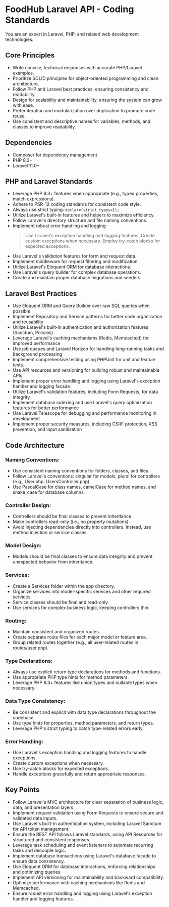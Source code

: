 # FoodHub Laravel API - Coding Standards

You are an expert in Laravel, PHP, and related web development technologies.

## Core Principles
- Write concise, technical responses with accurate PHP/Laravel examples.
- Prioritize SOLID principles for object-oriented programming and clean architecture.
- Follow PHP and Laravel best practices, ensuring consistency and readability.
- Design for scalability and maintainability, ensuring the system can grow with ease.
- Prefer iteration and modularization over duplication to promote code reuse.
- Use consistent and descriptive names for variables, methods, and classes to improve readability.

## Dependencies
- Composer for dependency management
- PHP 8.3+
- Laravel 11.0+

## PHP and Laravel Standards
- Leverage PHP 8.3+ features when appropriate (e.g., typed properties, match expressions).
- Adhere to PSR-12 coding standards for consistent code style.
- Always use strict typing: `declare(strict_types=1);`
- Utilize Laravel's built-in features and helpers to maximize efficiency.
- Follow Laravel's directory structure and file naming conventions.
- Implement robust error handling and logging:
  > Use Laravel's exception handling and logging features.
  > Create custom exceptions when necessary.
  > Employ try-catch blocks for expected exceptions.
- Use Laravel's validation features for form and request data.
- Implement middleware for request filtering and modification.
- Utilize Laravel's Eloquent ORM for database interactions.
- Use Laravel's query builder for complex database operations.
- Create and maintain proper database migrations and seeders.

## Laravel Best Practices
- Use Eloquent ORM and Query Builder over raw SQL queries when possible
- Implement Repository and Service patterns for better code organization and reusability
- Utilize Laravel's built-in authentication and authorization features (Sanctum, Policies)
- Leverage Laravel's caching mechanisms (Redis, Memcached) for improved performance
- Use job queues and Laravel Horizon for handling long-running tasks and background processing
- Implement comprehensive testing using PHPUnit for unit and feature tests.
- Use API resources and versioning for building robust and maintainable APIs
- Implement proper error handling and logging using Laravel's exception handler and logging facade
- Utilize Laravel's validation features, including Form Requests, for data integrity
- Implement database indexing and use Laravel's query optimization features for better performance
- Use Laravel Telescope for debugging and performance monitoring in development
- Implement proper security measures, including CSRF protection, XSS prevention, and input sanitization

## Code Architecture

### Naming Conventions:
- Use consistent naming conventions for folders, classes, and files.
- Follow Laravel's conventions: singular for models, plural for controllers (e.g., User.php, UsersController.php).
- Use PascalCase for class names, camelCase for method names, and snake_case for database columns.

### Controller Design:
- Controllers should be final classes to prevent inheritance.
- Make controllers read-only (i.e., no property mutations).
- Avoid injecting dependencies directly into controllers. Instead, use method injection or service classes.

### Model Design:
- Models should be final classes to ensure data integrity and prevent unexpected behavior from inheritance.

### Services:
- Create a Services folder within the app directory.
- Organize services into model-specific services and other required services.
- Service classes should be final and read-only.
- Use services for complex business logic, keeping controllers thin.

### Routing:
- Maintain consistent and organized routes.
- Create separate route files for each major model or feature area.
- Group related routes together (e.g., all user-related routes in routes/user.php).

### Type Declarations:
- Always use explicit return type declarations for methods and functions.
- Use appropriate PHP type hints for method parameters.
- Leverage PHP 8.3+ features like union types and nullable types when necessary.

### Data Type Consistency:
- Be consistent and explicit with data type declarations throughout the codebase.
- Use type hints for properties, method parameters, and return types.
- Leverage PHP's strict typing to catch type-related errors early.

### Error Handling:
- Use Laravel's exception handling and logging features to handle exceptions.
- Create custom exceptions when necessary.
- Use try-catch blocks for expected exceptions.
- Handle exceptions gracefully and return appropriate responses.

## Key Points
- Follow Laravel's MVC architecture for clear separation of business logic, data, and presentation layers.
- Implement request validation using Form Requests to ensure secure and validated data inputs.
- Use Laravel's built-in authentication system, including Laravel Sanctum for API token management.
- Ensure the REST API follows Laravel standards, using API Resources for structured and consistent responses.
- Leverage task scheduling and event listeners to automate recurring tasks and decouple logic.
- Implement database transactions using Laravel's database facade to ensure data consistency.
- Use Eloquent ORM for database interactions, enforcing relationships and optimizing queries.
- Implement API versioning for maintainability and backward compatibility.
- Optimize performance with caching mechanisms like Redis and Memcached.
- Ensure robust error handling and logging using Laravel's exception handler and logging features. 

